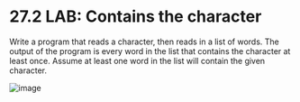 # 27.2 LAB: Contains the character
Write a program that reads a character, then reads in a list of words. The output of the program is every word in the list that contains the character at least once. Assume at least one word in the list will contain the given character.

![image](https://github.com/PonguTracer/Contains-the-character/assets/67764701/6c67abf3-bb9d-47e2-8f75-0273064209cb)
